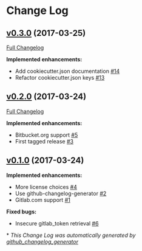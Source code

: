# Change Log

## [v0.3.0](https://github.com/nathanurwin/cookiecutter-git/tree/v0.3.0) (2017-03-25)
[Full Changelog](https://github.com/nathanurwin/cookiecutter-git/compare/v0.2.0...v0.3.0)

**Implemented enhancements:**

- Add cookiecutter.json documentation [\#14](https://github.com/nathanurwin/cookiecutter-git/issues/14)
- Refactor cookiecutter.json keys [\#13](https://github.com/nathanurwin/cookiecutter-git/issues/13)

## [v0.2.0](https://github.com/nathanurwin/cookiecutter-git/tree/v0.2.0) (2017-03-24)
[Full Changelog](https://github.com/nathanurwin/cookiecutter-git/compare/v0.1.0...v0.2.0)

**Implemented enhancements:**

- Bitbucket.org support [\#5](https://github.com/nathanurwin/cookiecutter-git/issues/5)
- First tagged release [\#3](https://github.com/nathanurwin/cookiecutter-git/issues/3)

## [v0.1.0](https://github.com/nathanurwin/cookiecutter-git/tree/v0.1.0) (2017-03-24)
**Implemented enhancements:**

- More license choices [\#4](https://github.com/nathanurwin/cookiecutter-git/issues/4)
- Use github-changelog-generator [\#2](https://github.com/nathanurwin/cookiecutter-git/issues/2)
- Gitlab.com support [\#1](https://github.com/nathanurwin/cookiecutter-git/issues/1)

**Fixed bugs:**

- Insecure gitlab\_token retrieval [\#6](https://github.com/nathanurwin/cookiecutter-git/issues/6)



\* *This Change Log was automatically generated by [github_changelog_generator](https://github.com/skywinder/Github-Changelog-Generator)*
